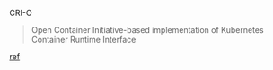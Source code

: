 CRI-O
> Open Container Initiative-based implementation of Kubernetes Container Runtime Interface

[ref](https://github.com/cri-o/cri-o)